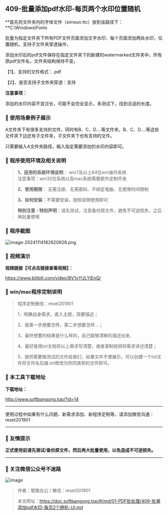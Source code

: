 ## 409-批量添加pdf水印-每页两个水印位置随机

**首先将文件夹内的字体文件（simsun.ttc）放到该路径下：**C:\Windows\Fonts



批量为指定文件夹下所有PDF文件页面添加文字水印，每个页面添加两处水印，位置随机，支持子文件夹穿透操作，

添加水印后的pdf文件保存在指定文件夹下的新建的watermarked文件夹中，所有原pdf文件名，文件夹结构保持不变。

【1】、支持的文件格式：.pdf  

【2】、是否支持子文件夹穿透：支持  



**注意事项：**

添加的水印内容不宜过长，可能不会完全显示，多测试下，找到合适的长度。

### 📑 使用场景例子展示

A文件夹下有很多支持的文件，同时有B、C、D....等文件夹，B、C、D....等这些文件夹下边还有子文件夹，子文件夹下也有支持的文件。

只需要输入A文件夹路径，输入指定需要添加的水印内容即可。

### 📑 程序使用环境及相关说明

> **1、适用的系统环境说明**： win7及以上64位win操作系统  
> 注意事项：win32位系统以及mac系统需要额外定制开发  
>
> **2、使用期限**： 无需注册、无需密码、不绑定电脑、无使用时间限制  
>
> **3、如何安装**：不需要安装，按照说明使用即可  
>
> **特别注意 - 特别声明**：请先测试，注意备份原文件，避免不可逆损失，之后再批量使用

### 📑 程序截图

![image-20241114182820628.png](https://s2.loli.net/2024/11/17/jK2B5sCZNuhzQiO.png)

### 📑 视频演示

**视频链接【可点击链接查看视频】：**

https://www.bilibili.com/video/BV1xYULYjEnQ/

### 📑 win/mac程序定制说明

> 程序定制微信：reset201901  
>
> 1、明确自身需求，直入主题，简要描述；
>
> 2、我第一步想要怎样，第二步想要怎样...； 
>
> 3、最终想要的结果是什么样的，自己能够清晰的描述出来,  
>
> 4、最好是用txt文档将以上需求写清楚，或者录制视频将需求讲述清楚；  
>
> 5、提供需要做测试的文件给我们，如果文件不便展示，可以创建一个txt文件将文件名后缀.txt修改为你同类型的文件即可。  

### 📑 本工具下载地址

**下载地址：**

http://www.softbangong.top/?id=14

------

使用过程中如果有什么问题、新需求添加、新程序定制等，请添加微信沟通：reset201901

------

### 📑 友情提示

**正式使用前请先测试/备份原文件，然后再大批量使用，以免造成不可逆损失。**

------

### 📑 关注微信公众号不迷路

![image](https://s2.loli.net/2024/11/02/tK9T7jxLcuv5rUk.png)

> 作者：极致办公  /  微信：reset201901
>
> 本文网址：https://doc.softbangong.top/#/md/01-PDF批处理/409-批量添加pdf水印-每页2个随机-UI.md